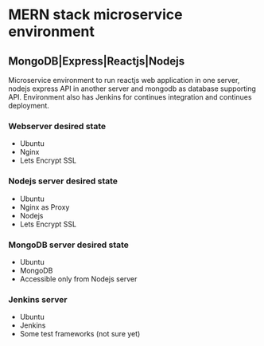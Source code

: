 # MERN stack microservice environment
## MongoDB|Express|Reactjs|Nodejs

Microservice environment to run reactjs web application in one server, nodejs express API in another server and mongodb as database supporting API. Environment also has Jenkins for continues integration and continues deployment.

### Webserver desired state
- Ubuntu
- Nginx
- Lets Encrypt SSL

### Nodejs server desired state
- Ubuntu
- Nginx as Proxy
- Nodejs
- Lets Encrypt SSL

### MongoDB server desired state
- Ubuntu
- MongoDB
- Accessible only from Nodejs server

### Jenkins server
- Ubuntu
- Jenkins
- Some test frameworks (not sure yet)
